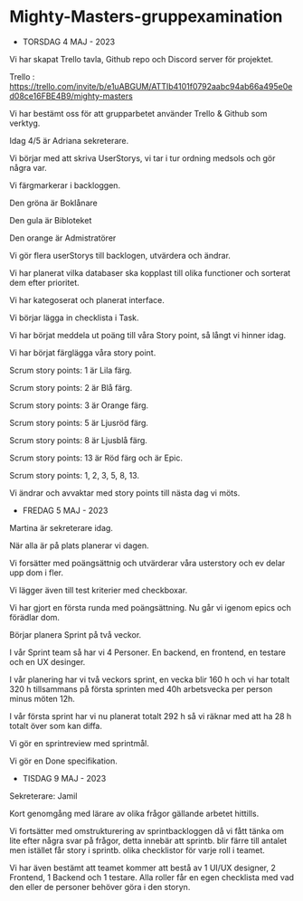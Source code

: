 # Mighty-Masters-gruppexamination

- TORSDAG 4 MAJ - 2023

Vi har skapat Trello tavla, Github repo och Discord server för projektet.

Trello : https://trello.com/invite/b/e1uABGUM/ATTIb4101f0792aabc94ab66a495e0ed08ce16FBE4B9/mighty-masters

Vi har bestämt oss för att grupparbetet använder Trello & Github som verktyg.

Idag 4/5 är Adriana sekreterare. 

Vi börjar med att skriva UserStorys, vi tar i tur ordning medsols och gör några var.

Vi färgmarkerar i backloggen.

Den gröna är Boklånare 

Den gula är Bibloteket

Den orange är Admistratörer

Vi gör flera userStorys till backlogen, utvärdera och ändrar.

Vi har planerat vilka databaser ska kopplast till olika functioner och sorterat dem efter prioritet.

Vi har kategoserat och planerat interface.

Vi börjar lägga in checklista i Task.

Vi har börjat meddela ut poäng till våra Story point, så långt vi hinner idag.

Vi har börjat färglägga våra story point. 

Scrum story points: 1 är Lila färg.

Scrum story points: 2 är Blå färg.

Scrum story points: 3 är Orange färg.

Scrum story points: 5 är Ljusröd färg.

Scrum story points: 8 är Ljusblå färg.

Scrum story points: 13 är Röd färg och är Epic.

Scrum story points: 1, 2, 3, 5, 8, 13.

Vi ändrar och avvaktar med story points till nästa dag vi möts.

- FREDAG 5 MAJ - 2023

Martina är sekreterare idag.

När alla är på plats planerar vi dagen.

Vi forsätter med poängsättnig och utvärderar våra usterstory och ev delar upp dom i fler. 

Vi lägger även till test kriterier med checkboxar.

Vi har gjort en första runda med poängsättning. Nu går vi igenom epics och förädlar dom. 

Börjar planera Sprint på två veckor. 

I vår Sprint team så har vi 4 Personer. En backend, en frontend, en testare och en UX desinger. 

I vår planering har vi två veckors sprint, en vecka blir 160 h och vi har totalt 320 h tillsammans på första sprinten med 40h arbetsvecka per person minus möten 12h.

I vår första sprint har vi nu planerat totalt 292 h så vi räknar med att ha 28 h totalt över som kan diffa.

Vi gör en sprintreview med sprintmål. 

Vi gör en Done specifikation.


- TISDAG 9 MAJ - 2023

Sekreterare: Jamil

Kort genomgång med lärare av olika frågor gällande arbetet hittills.

Vi fortsätter med omstrukturering av sprintbackloggen då vi fått tänka om lite efter några svar på frågor, detta innebär att 
sprintb. blir färre till antalet men istället får story i sprintb. olika checklistor för varje roll i teamet.

Vi har även bestämt att teamet kommer att bestå av 1 UI/UX designer, 2 Frontend, 1 Backend och 1 testare.
Alla roller får en egen checklista med vad den eller de personer behöver göra i den storyn.







